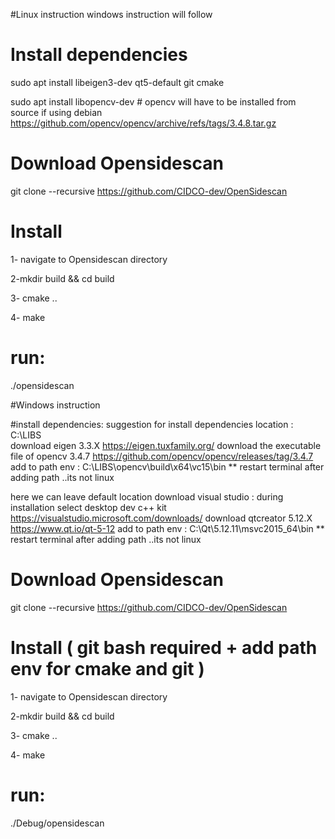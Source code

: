 #Linux instruction
windows instruction will follow

# Install dependencies
sudo apt install libeigen3-dev qt5-default git cmake

sudo apt install libopencv-dev # opencv will have to be installed from source if using debian https://github.com/opencv/opencv/archive/refs/tags/3.4.8.tar.gz

# Download Opensidescan
git clone --recursive https://github.com/CIDCO-dev/OpenSidescan


# Install
1- navigate to Opensidescan directory

2-mkdir build && cd build

3- cmake ..

4- make

# run:
./opensidescan


#Windows instruction

#install dependencies:
suggestion for install dependencies location : C:\LIBS\
download eigen 3.3.X https://eigen.tuxfamily.org/
download the executable file of opencv 3.4.7 https://github.com/opencv/opencv/releases/tag/3.4.7
add to path env : C:\LIBS\opencv\build\x64\vc15\bin   ** restart terminal after adding path ..its not linux

here we can leave default location
download visual studio : during installation select desktop dev c++ kit https://visualstudio.microsoft.com/downloads/
download qtcreator 5.12.X https://www.qt.io/qt-5-12
add to path env : C:\Qt\5.12.11\msvc2015_64\bin   ** restart terminal after adding path ..its not linux


# Download Opensidescan
git clone --recursive https://github.com/CIDCO-dev/OpenSidescan


# Install ( git bash required + add path env for cmake and git )
1- navigate to Opensidescan directory

2-mkdir build && cd build

3- cmake ..

4- make

# run:
./Debug/opensidescan